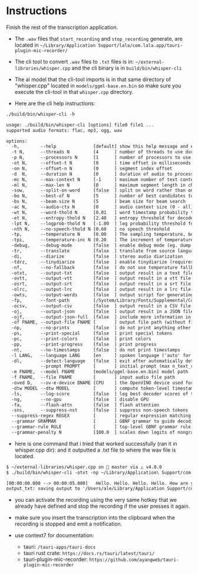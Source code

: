 # Instructions

Finish the rest of the transcription application. 

- The `.wav` files that `start_recording` and `stop_recording` generate, are located in 
  `~/Library/Application Support/lala/com.lala.app/tauri-plugin-mic-recorder/`

- The cli tool to convert `.wav` files to `.txt` files is in:
  `~/external-libraries/whisper.cpp` and the cli binary is in `build/bin/whisper-cli`

- The ai model that the cli-tool imports is in that same directory of "whisper.cpp" located
  in `models/ggml-base.en.bin` so make sure you execute the cli-tool in that `whisper.cpp` directory.

- Here are the cli help instructions:

```txt
./build/bin/whisper-cli -h

usage: ./build/bin/whisper-cli [options] file0 file1 ...
supported audio formats: flac, mp3, ogg, wav

options:
  -h,        --help              [default] show this help message and exit
  -t N,      --threads N         [4      ] number of threads to use during computation
  -p N,      --processors N      [1      ] number of processors to use during computation
  -ot N,     --offset-t N        [0      ] time offset in milliseconds
  -on N,     --offset-n N        [0      ] segment index offset
  -d  N,     --duration N        [0      ] duration of audio to process in milliseconds
  -mc N,     --max-context N     [-1     ] maximum number of text context tokens to store
  -ml N,     --max-len N         [0      ] maximum segment length in characters
  -sow,      --split-on-word     [false  ] split on word rather than on token
  -bo N,     --best-of N         [5      ] number of best candidates to keep
  -bs N,     --beam-size N       [5      ] beam size for beam search
  -ac N,     --audio-ctx N       [0      ] audio context size (0 - all)
  -wt N,     --word-thold N      [0.01   ] word timestamp probability threshold
  -et N,     --entropy-thold N   [2.40   ] entropy threshold for decoder fail
  -lpt N,    --logprob-thold N   [-1.00  ] log probability threshold for decoder fail
  -nth N,    --no-speech-thold N [0.60   ] no speech threshold
  -tp,       --temperature N     [0.00   ] The sampling temperature, between 0 and 1
  -tpi,      --temperature-inc N [0.20   ] The increment of temperature, between 0 and 1
  -debug,    --debug-mode        [false  ] enable debug mode (eg. dump log_mel)
  -tr,       --translate         [false  ] translate from source language to english
  -di,       --diarize           [false  ] stereo audio diarization
  -tdrz,     --tinydiarize       [false  ] enable tinydiarize (requires a tdrz model)
  -nf,       --no-fallback       [false  ] do not use temperature fallback while decoding
  -otxt,     --output-txt        [false  ] output result in a text file
  -ovtt,     --output-vtt        [false  ] output result in a vtt file
  -osrt,     --output-srt        [false  ] output result in a srt file
  -olrc,     --output-lrc        [false  ] output result in a lrc file
  -owts,     --output-words      [false  ] output script for generating karaoke video
  -fp,       --font-path         [/System/Library/Fonts/Supplemental/Courier New Bold.ttf] path to a monospace font for karaoke video
  -ocsv,     --output-csv        [false  ] output result in a CSV file
  -oj,       --output-json       [false  ] output result in a JSON file
  -ojf,      --output-json-full  [false  ] include more information in the JSON file
  -of FNAME, --output-file FNAME [       ] output file path (without file extension)
  -np,       --no-prints         [false  ] do not print anything other than the results
  -ps,       --print-special     [false  ] print special tokens
  -pc,       --print-colors      [false  ] print colors
  -pp,       --print-progress    [false  ] print progress
  -nt,       --no-timestamps     [false  ] do not print timestamps
  -l LANG,   --language LANG     [en     ] spoken language ('auto' for auto-detect)
  -dl,       --detect-language   [false  ] exit after automatically detecting language
             --prompt PROMPT     [       ] initial prompt (max n_text_ctx/2 tokens)
  -m FNAME,  --model FNAME       [models/ggml-base.en.bin] model path
  -f FNAME,  --file FNAME        [       ] input audio file path
  -oved D,   --ov-e-device DNAME [CPU    ] the OpenVINO device used for encode inference
  -dtw MODEL --dtw MODEL         [       ] compute token-level timestamps
  -ls,       --log-score         [false  ] log best decoder scores of tokens
  -ng,       --no-gpu            [false  ] disable GPU
  -fa,       --flash-attn        [false  ] flash attention
  -sns,      --suppress-nst      [false  ] suppress non-speech tokens
  --suppress-regex REGEX         [       ] regular expression matching tokens to suppress
  --grammar GRAMMAR              [       ] GBNF grammar to guide decoding
  --grammar-rule RULE            [       ] top-level GBNF grammar rule name
  --grammar-penalty N            [100.0  ] scales down logits of nongrammar tokens
```

- here is one command that i tried that worked successfully (ran it in whisper.cpp dir):
  and it outputted a .txt file to where the wav file is located.
```txt
$ ~/external-libraries/whisper.cpp on  master via △ v4.0.0
$ ./build/bin/whisper-cli -otxt -np ~/Library/Application\ Support/com.lala.app/tauri-plugin-mic-recorder/20250524134906.wav

[00:00:00.000 --> 00:00:05.000]   Hello. Hello. Hello. Hello. How are you?
output_txt: saving output to '/Users/ale/Library/Application Support/com.lala.app/tauri-plugin-mic-recorder/20250524134906.wav.txt'
```

- you can activate the recording using the very same hotkey that we already have defined
  and stop the recording if the user presses it again.
  
- make sure you insert the transcription into the clipboard when the recording is stopped
  and emit a notification.
  
- use context7 for documentation: 
   - tauri: `/tauri-apps/tauri-docs`
   - tauri rust crate: `https://docs.rs/tauri/latest/tauri/`
   - tauri-plugin-mic-recorder: `https://github.com/ayangweb/tauri-plugin-mic-recorder`